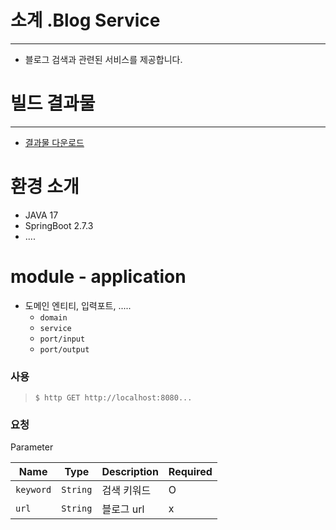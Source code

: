 # 소계 .Blog Service
---------------------
- 블로그 검색과 관련된 서비스를 제공합니다.

# 빌드 결과물
----------------------
- [결과물 다운로드](https://www.google.com)

# 환경 소개
- JAVA 17
- SpringBoot 2.7.3
- ....
# module - application
- 도메인 엔티티, 입력포트, .....
  - `domain`
  - `service`
  - `port/input`
  - `port/output`


### 사용

> `$ http GET http://localhost:8080...`


### 요청

Parameter

| Name      | Type | Description | Required |
|-----------|--------|---------|-----|
| `keyword` | `String` | 검색 키워드 | O |
 | `url`     | `String` | 블로그  url | x|